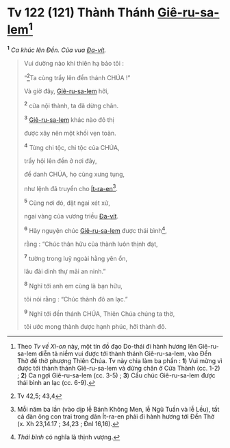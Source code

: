 # Tv 122 (121) Thành Thánh [Giê-ru-sa-lem]()[^1-7eb8a24b-1dd7-4073-a949-f47ef3dbdfab]

<sup><b>1</b></sup> _Ca khúc lên Đền. Của vua [Đa-vít]()._

> Vui dường nào khi thiên hạ bảo tôi :
>
> “[^1@-7eb8a24b-1dd7-4073-a949-f47ef3dbdfab]Ta cùng trẩy lên đền thánh CHÚA !”
>
> Và giờ đây, [Giê-ru-sa-lem]() hỡi,
>
> <sup><b>2</b></sup> cửa nội thành, ta đã dừng chân.
>
> <sup><b>3</b></sup> [Giê-ru-sa-lem]() khác nào đô thị
>
> được xây nên một khối vẹn toàn.
>
> <sup><b>4</b></sup> Từng chi tộc, chi tộc của CHÚA,
>
> trẩy hội lên đền ở nơi đây,
>
> để danh CHÚA, họ cùng xưng tụng,
>
> như lệnh đã truyền cho [Ít-ra-en]()[^2-7eb8a24b-1dd7-4073-a949-f47ef3dbdfab].
>
> <sup><b>5</b></sup> Cũng nơi đó, đặt ngai xét xử,
>
> ngai vàng của vương triều [Đa-vít]().
>
> <sup><b>6</b></sup> Hãy nguyện chúc [Giê-ru-sa-lem]() được thái bình[^3-7eb8a24b-1dd7-4073-a949-f47ef3dbdfab],
>
> rằng : “Chúc thân hữu của thành luôn thịnh đạt,
>
> <sup><b>7</b></sup> tường trong luỹ ngoài hằng yên ổn,
>
> lâu đài dinh thự mãi an ninh.”
>
> <sup><b>8</b></sup> Nghĩ tới anh em cùng là bạn hữu,
>
> tôi nói rằng : “Chúc thành đô an lạc.”
>
> <sup><b>9</b></sup> Nghĩ tới đền thánh CHÚA, Thiên Chúa chúng ta thờ,
>
> tôi ước mong thành được hạnh phúc, hỡi thành đô.

[^1-7eb8a24b-1dd7-4073-a949-f47ef3dbdfab]: Theo _Tv về Xi-on_ này, một tín đồ đạo Do-thái đi hành hương lên Giê-ru-sa-lem diễn tả niềm vui được tới thành thánh Giê-ru-sa-lem, vào Đền Thờ để thờ phượng Thiên Chúa. Tv này chia làm ba phần : **1**) Vui mừng vì được tới thành thánh Giê-ru-sa-lem và dừng chân ở Cửa Thành (cc. 1-2) ; **2**) Ca ngợi Giê-ru-sa-lem (cc. 3-5) ; **3**) Cầu chúc Giê-ru-sa-lem được thái bình an lạc (cc. 6-9).

[^2-7eb8a24b-1dd7-4073-a949-f47ef3dbdfab]: Mỗi năm ba lần (vào dịp lễ Bánh Không Men, lễ Ngũ Tuần và lễ Lều), tất cả đàn ông con trai trong dân Ít-ra-en phải đi hành hương tới Đền Thờ (x. Xh 23,14.17 ; 34,23 ; Đnl 16,16).

[^3-7eb8a24b-1dd7-4073-a949-f47ef3dbdfab]: _Thái bình_ có nghĩa là thịnh vượng.

[^1@-7eb8a24b-1dd7-4073-a949-f47ef3dbdfab]: Tv 42,5; 43,4
